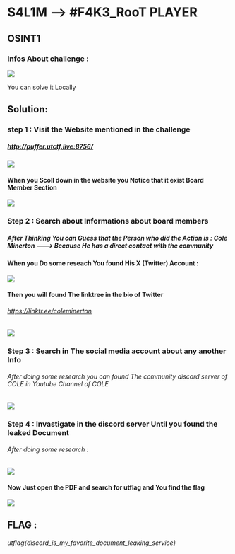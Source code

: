 # S4L1M --> #F4K3_RooT PLAYER

## OSINT1

### Infos About challenge : 

![](../Screenshot/P1.png)

You can solve it Locally


## Solution:



### step 1 : Visit the Website mentioned in the challenge 

##### http://puffer.utctf.live:8756/


![](../Screenshot/P2.png)

#### When you Scoll down in the website you Notice that it exist Board Member Section 

![](../Screenshot/P3.png)


### Step 2 : Search about Informations about board members

##### After Thinking You can Guess that the Person who did the Action is : Cole Minerton  ---> Because He has a direct contact with the community 

#### When you Do some reseach You found His  X (Twitter) Account :


![](../Screenshot/P4.png)




#### Then you will found The linktree in the bio of Twitter 

###### https://linktr.ee/coleminerton



![](../Screenshot/P5.png)


### Step 3 : Search in The social media account about any another Info

###### After doing some research you can found The community discord server of COLE in Youtube Channel of COLE  

![](../Screenshot/P6.png)


### Step 4 : Invastigate in the discord server Until you found the leaked Document 


###### After doing some research : 

![](../Screenshot/P7.png)

#### Now Just open the PDF and search for utflag and You find the flag

![](../Screenshot/P8.png)



## FLAG : 

###### utflag{discord_is_my_favorite_document_leaking_service}
